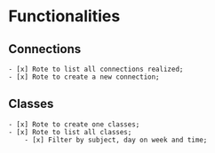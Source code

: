 # Functionalities

## Connections

    - [x] Rote to list all connections realized;
    - [x] Rote to create a new connection;

## Classes

    - [x] Rote to create one classes;
    - [x] Rote to list all classes;
        - [x] Filter by subject, day on week and time;
